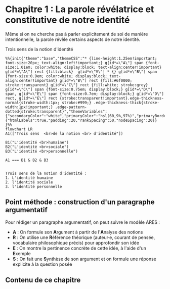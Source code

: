 # Chapitre 1 : La parole révélatrice et constitutive de notre identité

Même si on ne cherche pas à parler explicitement de soi de manière intentionnelle, la parole révèle certains aspects de notre identité.

Trois sens de la notion d'identité

```mermaid
%%{init{"theme":"base","themeCSS":"* {line-height:1.25em!important; font-size:20px; text-align:left!important;} g[id*=\"A\"] span {font-size:1.01em; color:white; display:block; text-align:center!important} g[id*=\"A\"] rect {fill:black}  g[id*=\"V\"] * {} g[id*=\"B\"] span {font-size:0.9em; color:white; display:block; text-align:center!important} g[id*=\"B\"] rect {fill:#6f0000; stroke:transparent} g[id*=\"C\"] rect {fill:white; stroke:grey} g[id*=\"C\"] span {font-size:0.75em; display:block;} g[id*=\"D\"] span, g[id*=\"E\"] span {font-size:0.7em; display:block;} g[id*=\"D\"] rect, g[id*=\"E\"] rect {stroke:transparent!important}.edge-thickness-normal{stroke-width:1px; stroke:#999;} .edge-thickness-thick{stroke-width:1px!important;} .edge-pattern-dotted{stroke:transparent}","themeVariables":{"secondaryColor":"white","primaryColor":"hsl(60,9%,97%)","primaryBorderColor":"black"},"flowchart":{"htmlLabels":true,"padding":20,"rankSpacing":50,"nodeSpacing":20}} }%%
flowchart LR
A1(["Trois sens  <br>de la notion <br> d'identité"])

B1("L'identité <br>humaine")
B2("L'identité <br>sociale")
B3("L'identité <br>personnelle")

A1 === B1 & B2 & B3
```
```admonish abstract collapsible=true title="Afficher le texte de cette carte mentale"

Trois sens de la notion d'identité :
1. L'identité humaine
2. l'identité sociale
3. l'identité personnelle

```

## Point méthode : construction d'un paragraphe argumentatif

Pour rédiger un paragraphe argumentatif, on peut suivre le modèle ARES :
- **A** : On formule son **A**rgument à partir de l'**A**nalyse des notions
- **R** : On utilise une **R**éférence théorique (auteur·e, courant de pensée, vocabulaire philosophique précis) pour approfondir son idée
- **E** : On montre la pertinence concrète de cette idée, à l'aide d'un **E**xemple
- **S** : On fait une **S**ynthèse de son argument et on formule une réponse explicite à la question posée

<style>table {font-size:0.8em;} table span {font-size:0.9em} td {text-align:left!important; padding:10px 20px!important;}</style>

## Contenu de ce chapitre

<script>subPages()</script>